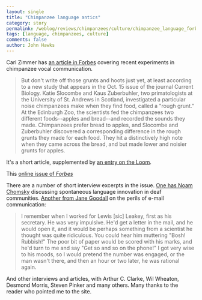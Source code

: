 ```yaml
---
layout: single 
title: "Chimpanzee language antics" 
category: story
permalink: /weblog/reviews/chimpanzees/culture/chimpanzee_language_forbes_zimmer_2005.html
tags: [language, chimpanzees, culture] 
comments: false 
author: John Hawks 
---
```



<p>
Carl Zimmer has <a href="http://www.forbes.com/2005/10/19/chimpanzees-language-speech_comm05_cx_cz_1024chimp.html">an article in Forbes</a> covering recent experiments in chimpanzee vocal communication. 
</p>

<blockquote>But don't write off those grunts and hoots just yet, at least according to a new study that appears in the Oct. 15 issue of the journal Current Biology. Katie Slocombe and Kaus Zuberbuhler, two primatologists at the University of St. Andrews in Scotland, investigated a particular noise chimpanzees make when they find food, called a "rough grunt." At the Edinburgh Zoo, the scientists fed the chimpanzees two different foods--apples and bread--and recorded the sounds they made. Chimpanzees prefer bread to apples, and Slocombe and Zuberbuhler discovered a corresponding difference in the rough grunts they made for each food. They hit a distinctively high note when they came across the bread, and but made lower and noisier grunts for apples. </blockquote>

<p>
It's a short article, supplemented by <a href="http://www.corante.com/loom/archives/2005/10/26/a_rough_grunt_dictionary.php">an entry on the Loom</a>. 
</p>

<p>
This <a href="http://www.forbes.com/home/communicating/2005/10/18/communication-networks-language-cx_mn_de_comm05land.html">online issue of <i>Forbes</i></a>

<p>
There are a number of short interview excerpts in the issue. <a href="http://www.forbes.com/2005/10/19/chomsky-noam-language-invention-comm05-cx_de_1024chomskyinvent.html">One has Noam Chomsky</a> discussing spontaneous language innovation in deaf communities. <a href="http://www.forbes.com/2005/10/19/goodall-jane-email-chimpanzee-comm05-cx_de_1024goodallemail.html">Another from Jane Goodall</a> on the perils of e-mail communication: 
</p>

<blockquote>I remember when I worked for Lewis [sic] Leakey, first as his secretary. He was very impulsive. He'd get a letter in the mail, and he would open it, and it would be perhaps something from a scientist he thought was quite ridiculous. You could hear him muttering "Bosh! Rubbish!" The poor bit of paper would be scored with his marks, and he'd turn to me and say "Get so and so on the phone!" I got very wise to his moods, so I would pretend the number was engaged, or the man wasn't there, and then an hour or two later, he was rational again. </blockquote>

<p>
And other interviews and articles, with Arthur C. Clarke, Wil Wheaton, Desmond Morris, Steven Pinker and many others. Many thanks to the reader who pointed me to the site. 
</p>

